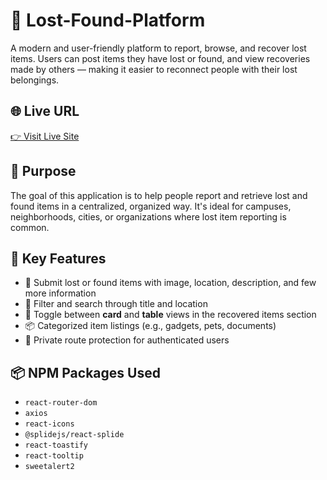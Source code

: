 # 🔎 Lost-Found-Platform 

A modern and user-friendly platform to report, browse, and recover lost items. Users can post items they have lost or found, and view recoveries made by others — making it easier to reconnect people with their lost belongings.

## 🌐 Live URL

[👉 Visit Live Site](https://lost-found-platform-813af.web.app/)

## 🎯 Purpose

The goal of this application is to help people report and retrieve lost and found items in a centralized, organized way. It's ideal for campuses, neighborhoods, cities, or organizations where lost item reporting is common.

## 🚀 Key Features

- 📝 Submit lost or found items with image, location, description, and few more information
- 🧭 Filter and search through title and location
- 🔄 Toggle between **card** and **table** views in the recovered items section
- 📦 Categorized item listings (e.g., gadgets, pets, documents)
- 🔐 Private route protection for authenticated users

## 📦 NPM Packages Used

- `react-router-dom`
- `axios` 
- `react-icons`
- `@splidejs/react-splide` 
- `react-toastify`
- `react-tooltip`
- `sweetalert2`



